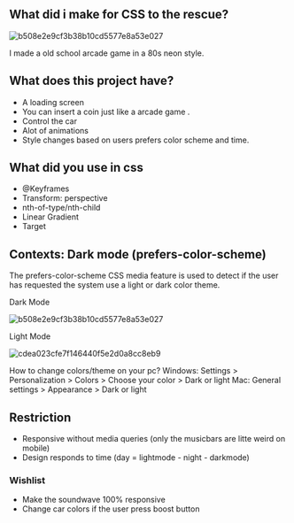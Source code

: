 

## What did i make for CSS to the rescue?

![b508e2e9cf3b38b10cd5577e8a53e027](https://user-images.githubusercontent.com/43183768/75444687-32acab80-5964-11ea-8a86-c375cb41bed0.jpg)

I made a old school arcade game in a 80s neon style. 
 
## What does this project have?
* A loading screen
* You can insert a coin just like a arcade game .
* Control the car
* Alot of animations 
* Style changes based on users prefers color scheme and time.

## What did you use in css 

* @Keyframes
* Transform: perspective
* nth-of-type/nth-child
* Linear Gradient 
* Target


## Contexts: Dark mode (prefers-color-scheme)

The prefers-color-scheme CSS media feature is used to detect if the user has requested the system use a light or dark color theme.

Dark Mode

![b508e2e9cf3b38b10cd5577e8a53e027](https://user-images.githubusercontent.com/43183768/75444687-32acab80-5964-11ea-8a86-c375cb41bed0.jpg)

Light Mode

![cdea023cfe7f146440f5e2d0a8cc8eb9](https://user-images.githubusercontent.com/43183768/75445158-27a64b00-5965-11ea-92ae-e8a38e985c69.jpg)

How to change colors/theme on your pc?
Windows: Settings > Personalization > Colors > Choose your color > Dark or light
Mac:  General settings > Appearance > Dark or light

## Restriction
* Responsive without media queries (only the musicbars are litte weird on mobile)
* Design responds to time (day = lightmode - night - darkmode)

### Wishlist
* Make the soundwave 100% responsive 
* Change car colors if the user press boost button




